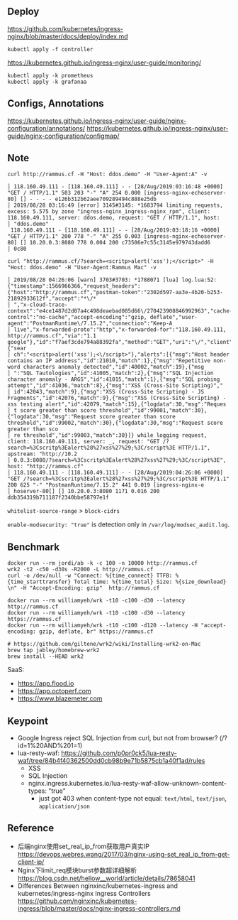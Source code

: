 

## Deploy

https://github.com/kubernetes/ingress-nginx/blob/master/docs/deploy/index.md
```
kubectl apply -f controller
```

https://kubernetes.github.io/ingress-nginx/user-guide/monitoring/
```
kubectl apply -k prometheus
kubectl apply -k grafanaa
```

## Configs, Annotations
https://kubernetes.github.io/ingress-nginx/user-guide/nginx-configuration/annotations/
https://kubernetes.github.io/ingress-nginx/user-guide/nginx-configuration/configmap/


## Note
```
curl http://rammus.cf -H "Host: ddos.demo" -H "User-Agent:A" -v
```
```
│ 118.160.49.111 - [118.160.49.111] - - [28/Aug/2019:03:16:48 +0000] "GET / HTTP/1.1" 503 203 "-" "A" 254 0.000 [ingress-nginx-echoserver-80] [] - - - - e126b312b62aee709289494c888e25db
│ 2019/08/28 03:16:49 [error] 3145#3145: *1683794 limiting requests, excess: 5.575 by zone "ingress-nginx_ingress-nginx_rpm", client: 118.160.49.111, server: ddos.demo, request: "GET / HTTP/1.1", host:
│ "ddos.demo"
 118.160.49.111 - [118.160.49.111] - - [28/Aug/2019:03:18:16 +0000] "GET / HTTP/1.1" 200 778 "-" "A" 255 0.003 [ingress-nginx-echoserver-80] [] 10.20.0.3:8080 778 0.004 200 c73506e7c55c3145e979743dadd6
│ 0c80
```

```
curl "http://rammus.cf/?search=<scritp>alert('xss');</script>" -H "Host: ddos.demo" -H "User-Agent:Rammus Mac" -v
```
```
│ 2019/08/28 04:26:06 [warn] 3703#3703: *1788071 [lua] log.lua:52: {"timestamp":1566966366,"request_headers":{"host":"http://rammus.cf","postman-token":"2302d597-aa3e-4b20-b253-21892933612f","accept":"*\/*
│ ","x-cloud-trace-context":"e4ce1487d2d07a4c498deaebad085d66\/270423908846992963","cache-control":"no-cache","accept-encoding":"gzip, deflate","user-agent":"PostmanRuntime\/7.15.2","connection":"Keep-A
│ live","x-forwarded-proto":"http","x-forwarded-for":"118.160.49.111, http://rammus.cf","via":"1.1 google"},"id":"f7aef3cde794a88392fa","method":"GET","uri":"\/","client":"118.160.49.111","uri_args":{"sear
│ ch":"<scritp>alert('xss');<\/script>"},"alerts":[{"msg":"Host header contains an IP address","id":21010,"match":1},{"msg":"Repetitive non-word characters anomaly detected","id":40002,"match":19},{"msg
│ ":"SQL Tautologies","id":41005,"match":2},{"msg":"SQL Injection character anomaly - ARGS","id":41015,"match":1},{"msg":"SQL probing attempt","id":41036,"match":8},{"msg":"XSS (Cross-Site Scripting)","
│ id":42043,"match":9},{"msg":"XSS (Cross-Site Scripting) - JS Fragments","id":42076,"match":9},{"msg":"XSS (Cross-Site Scripting) - xss testing alert","id":42079,"match":15},{"logdata":30,"msg":"Reques
│ t score greater than score threshold","id":99001,"match":30},{"logdata":30,"msg":"Request score greater than score threshold","id":99002,"match":30},{"logdata":30,"msg":"Request score greater than sco
│ re threshold","id":99003,"match":30}]} while logging request, client: 118.160.49.111, server: _, request: "GET /?search=%3Cscritp%3Ealert%28%27xss%27%29;%3C/script%3E HTTP/1.1", upstream: "http://10.2
│ 0.0.3:8080/?search=%3Cscritp%3Ealert%28%27xss%27%29;%3C/script%3E", host: "http://rammus.cf"
│ 118.160.49.111 - [118.160.49.111] - - [28/Aug/2019:04:26:06 +0000] "GET /?search=%3Cscritp%3Ealert%28%27xss%27%29;%3C/script%3E HTTP/1.1" 200 625 "-" "PostmanRuntime/7.15.2" 441 0.019 [ingress-nginx-e
│ hoserver-80[] [] 10.20.0.3:8080 1171 0.016 200 ddb354319b711187f2340bbe58797e1f
```

`whitelist-source-range` > `block-cidrs`

`enable-modsecurity: "true"` is detection only in `/var/log/modsec_audit.log`.

## Benchmark
```
docker run --rm jordi/ab -k -c 100 -n 10000 http://rammus.cf
wrk2 -t2 -c50 -d30s -R2000 -L http://rammus.cf
curl -o /dev/null -w "Connect: %{time_connect} TTFB: %{time_starttransfer} Total time: %{time_total} Size: %{size_download} \n" -H "Accept-Encoding: gzip"  http://rammus.cf

docker run --rm williamyeh/wrk -t10 -c100 -d30 --latency http://rammus.cf
docker run --rm williamyeh/wrk -t10 -c100 -d30 --latency https://rammus.cf
docker run --rm williamyeh/wrk -t10 -c100 -d120 --latency -H "accept-encoding: gzip, deflate, br" https://rammus.cf

```


```
# https://github.com/giltene/wrk2/wiki/Installing-wrk2-on-Mac
brew tap jabley/homebrew-wrk2
brew install --HEAD wrk2
```

SaaS:
- https://app.flood.io
- https://app.octoperf.com
- https://www.blazemeter.com

## Keypoint
- Google Ingress reject SQL Injection from curl, but not from browser? (/?id=1%20AND%201=1)
- lua-resty-waf: https://github.com/p0pr0ck5/lua-resty-waf/tree/84b4f40362500dd0cb98b9e71b5875cb1a40f1ad/rules
    - XSS
    - SQL Injection
    - nginx.ingress.kubernetes.io/lua-resty-waf-allow-unknown-content-types: "true"
      - just got 403 when content-type not equal: `text/html`, `text/json`, `application/json`

## Reference
- 后端nginx使用set_real_ip_from获取用户真实IP https://devops.webres.wang/2017/03/nginx-using-set_real_ip_from-get-client-ip/
- Nginx下limit_req模块burst参数超详细解析 https://blog.csdn.net/hellow__world/article/details/78658041
- Differences Between nginxinc/kubernetes-ingress and kubernetes/ingress-nginx Ingress Controllers https://github.com/nginxinc/kubernetes-ingress/blob/master/docs/nginx-ingress-controllers.md